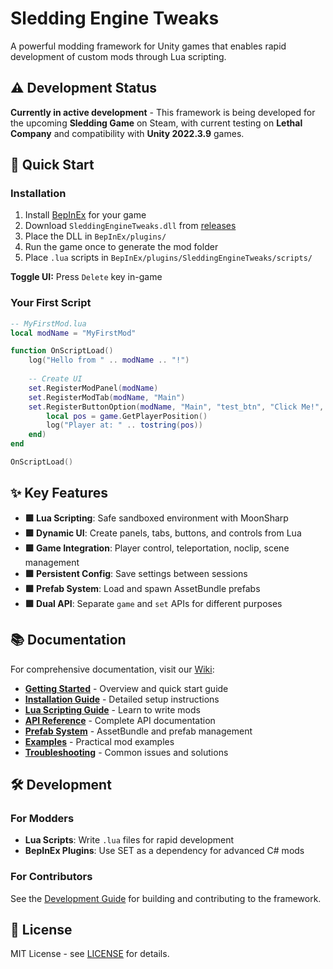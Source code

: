 # Sledding Engine Tweaks

A powerful modding framework for Unity games that enables rapid development of custom mods through Lua scripting.

## ⚠️ Development Status

**Currently in active development** - This framework is being developed for the upcoming **Sledding Game** on Steam, with current testing on **Lethal Company** and compatibility with **Unity 2022.3.9** games.

## 🚀 Quick Start

### Installation
1. Install [BepInEx](https://github.com/BepInEx/BepInEx) for your game
2. Download `SleddingEngineTweaks.dll` from [releases](../../releases)
3. Place the DLL in `BepInEx/plugins/`
4. Run the game once to generate the mod folder
5. Place `.lua` scripts in `BepInEx/plugins/SleddingEngineTweaks/scripts/`

**Toggle UI:** Press `Delete` key in-game

### Your First Script
```lua
-- MyFirstMod.lua
local modName = "MyFirstMod"

function OnScriptLoad()
    log("Hello from " .. modName .. "!")
    
    -- Create UI
    set.RegisterModPanel(modName)
    set.RegisterModTab(modName, "Main")
    set.RegisterButtonOption(modName, "Main", "test_btn", "Click Me!", function()
        local pos = game.GetPlayerPosition()
        log("Player at: " .. tostring(pos))
    end)
end

OnScriptLoad()
```

## ✨ Key Features

- **🟩 Lua Scripting**: Safe sandboxed environment with MoonSharp
- **🟩 Dynamic UI**: Create panels, tabs, buttons, and controls from Lua
- **🟩 Game Integration**: Player control, teleportation, noclip, scene management
- **🟩 Persistent Config**: Save settings between sessions
- **🟩 Prefab System**: Load and spawn AssetBundle prefabs
- **🟩 Dual API**: Separate `game` and `set` APIs for different purposes

## 📚 Documentation

For comprehensive documentation, visit our [Wiki](../../wiki):

- **[Getting Started](../../wiki/Home)** - Overview and quick start guide
- **[Installation Guide](../../wiki/Installation)** - Detailed setup instructions
- **[Lua Scripting Guide](../../wiki/Lua-Scripting-Guide)** - Learn to write mods
- **[API Reference](../../wiki/API-Reference)** - Complete API documentation
- **[Prefab System](../../wiki/Prefab-System)** - AssetBundle and prefab management
- **[Examples](../../wiki/Examples)** - Practical mod examples
- **[Troubleshooting](../../wiki/Troubleshooting)** - Common issues and solutions

## 🛠️ Development

### For Modders
- **Lua Scripts**: Write `.lua` files for rapid development
- **BepInEx Plugins**: Use SET as a dependency for advanced C# mods

### For Contributors
See the [Development Guide](../../wiki/Development) for building and contributing to the framework.

## 📄 License

MIT License - see [LICENSE](LICENSE) for details.
